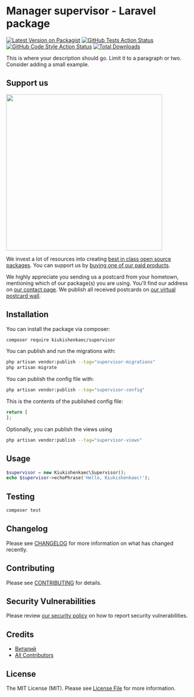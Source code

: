 # Manager supervisor - Laravel package

[![Latest Version on Packagist](https://img.shields.io/packagist/v/kiukishenkaec/supervisor.svg?style=flat-square)](https://packagist.org/packages/kiukishenkaec/supervisor)
[![GitHub Tests Action Status](https://img.shields.io/github/actions/workflow/status/kiukishenkaec/supervisor/run-tests.yml?branch=main&label=tests&style=flat-square)](https://github.com/kiukishenkaec/supervisor/actions?query=workflow%3Arun-tests+branch%3Amain)
[![GitHub Code Style Action Status](https://img.shields.io/github/actions/workflow/status/kiukishenkaec/supervisor/fix-php-code-style-issues.yml?branch=main&label=code%20style&style=flat-square)](https://github.com/kiukishenkaec/supervisor/actions?query=workflow%3A"Fix+PHP+code+style+issues"+branch%3Amain)
[![Total Downloads](https://img.shields.io/packagist/dt/kiukishenkaec/supervisor.svg?style=flat-square)](https://packagist.org/packages/kiukishenkaec/supervisor)

This is where your description should go. Limit it to a paragraph or two. Consider adding a small example.

## Support us

[<img src="https://github-ads.s3.eu-central-1.amazonaws.com/supervisor.jpg?t=1" width="419px" />](https://spatie.be/github-ad-click/supervisor)

We invest a lot of resources into creating [best in class open source packages](https://spatie.be/open-source). You can support us by [buying one of our paid products](https://spatie.be/open-source/support-us).

We highly appreciate you sending us a postcard from your hometown, mentioning which of our package(s) you are using. You'll find our address on [our contact page](https://spatie.be/about-us). We publish all received postcards on [our virtual postcard wall](https://spatie.be/open-source/postcards).

## Installation

You can install the package via composer:

```bash
composer require kiukishenkaec/supervisor
```

You can publish and run the migrations with:

```bash
php artisan vendor:publish --tag="supervisor-migrations"
php artisan migrate
```

You can publish the config file with:

```bash
php artisan vendor:publish --tag="supervisor-config"
```

This is the contents of the published config file:

```php
return [
];
```

Optionally, you can publish the views using

```bash
php artisan vendor:publish --tag="supervisor-views"
```

## Usage

```php
$supervisor = new Kiukishenkaec\Supervisor();
echo $supervisor->echoPhrase('Hello, Kiukishenkaec!');
```

## Testing

```bash
composer test
```

## Changelog

Please see [CHANGELOG](CHANGELOG.md) for more information on what has changed recently.

## Contributing

Please see [CONTRIBUTING](CONTRIBUTING.md) for details.

## Security Vulnerabilities

Please review [our security policy](../../security/policy) on how to report security vulnerabilities.

## Credits

- [Виталий](https://github.com/kiukishenkaec)
- [All Contributors](../../contributors)

## License

The MIT License (MIT). Please see [License File](LICENSE.md) for more information.
